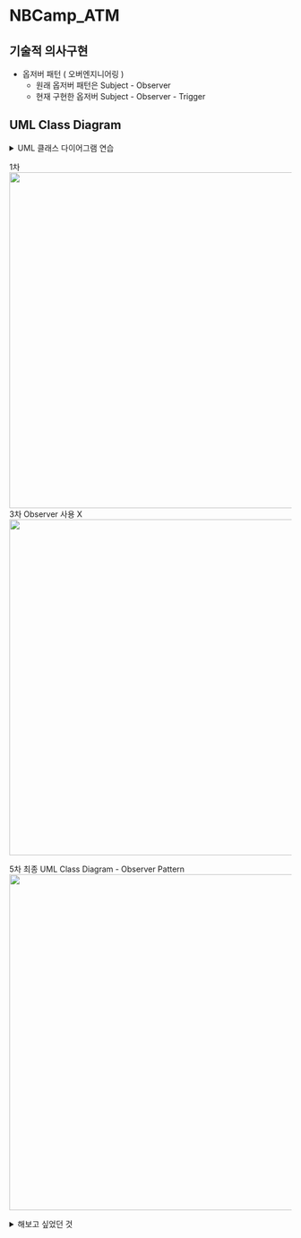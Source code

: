 # NBCamp_ATM
## 기술적 의사구현
 - 옵저버 패턴 ( 오버엔지니어링 )
   - 원래 옵저버 패턴은 Subject - Observer
   - 현재 구현한 옵저버 Subject - Observer - Trigger

## UML Class Diagram
<details>
  <summary>UML 클래스 다이어그램 연습</summary>
  ATM System<br>
  2차<br> 
  <img src="https://github.com/user-attachments/assets/c88def6b-f71a-4589-b062-b0749763730f" width = "600"/><br>


  ATM System - Observer Pattern<br>
  2차<br>
  <img src="https://github.com/user-attachments/assets/b08db3f4-5582-4a4e-9f5e-94f2d2ae5181" width = "600"/><br>
  3차<br>
  <img src="https://github.com/user-attachments/assets/7de8cce1-e87c-4d0d-a4c2-a995d4ed4bbd" width = "600"/><br>
  4차<br>
  <img src="https://github.com/user-attachments/assets/0ffaa4a7-a106-4118-803e-be05e55f21b5" width = "600"/><br>
</details>

1차<br>
<img src="https://github.com/user-attachments/assets/a5ea2a30-cd35-4770-8908-63cd5340f829" width = "600"/><br>
3차 Observer 사용 X<br> 
<img src="https://github.com/user-attachments/assets/92a13f51-4ab8-4964-af61-03a0fe54ec7d" width = "600"/><br>

5차 최종 UML Class Diagram - Observer Pattern <br>
<img src="https://github.com/user-attachments/assets/6a084929-ee84-4a66-8a7c-03a44d5dbae7" width = "600"/><br>

<details>
 <summary>해보고 싶었던 것</summary>
 DepositHandler.cs - WithdrawHandler.cs 통합
 ErrorHandler.cs에서 에러 관리
 
 Observer - MVC 패턴 사용 (위에가 완성 되면)
</details>
